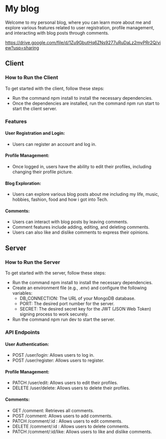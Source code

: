# My blog

Welcome to my personal blog, where you can learn more about me and explore various features related to user registration, profile management, and interacting with blog posts through comments.

https://drive.google.com/file/d/1Zu9GbutHq6ZNs9277uRuDaLz2myPRr2Q/view?usp=sharing

## Client

### How to Run the Client 

To get started with the client, follow these steps:

- Run the command npm install to install the necessary dependencies.
- Once the dependencies are installed, run the command npm run start to start the client server.

### Features 

#### User Registration and Login:
- Users can register an account and log in.
####  Profile Management:
- Once logged in, users have the ability to edit their profiles, including changing their profile picture.
#### Blog Exploration:
- Users can explore various blog posts about me including my life, music, hobbies, fashion, food and how i got into Tech.
#### Comments:
- Users can interact with blog posts by leaving comments.
- Comment features include adding, editing, and deleting comments.
- Users can also like and dislike comments to express their opinions.


## Server

### How to Run the Server

To get started with the server, follow these steps:

- Run the command npm install to install the necessary dependencies.
- Create an environment file (e.g., .env) and configure the following variables:
     - DB_CONNECTION: The URL of your MongoDB database.
     - PORT: The desired port number for the server.
     - SECRET: The desired secret key for the JWT (JSON Web Token) signing process to work securely.
- Run the command npm run dev to start the server.

### API Endpoints 

#### User Authentication:
- POST /user/login: Allows users to log in.
- POST /user/register: Allows users to register.
####  Profile Management:
- PATCH /user/edit: Allows users to edit their profiles.
- DELETE /user/delete: Allows users to delete their profiles.
####  Comments:
- GET /comment: Retrieves all comments.
- POST /comment: Allows users to add comments.
- PATCH /comment/:id : Allows users to edit comments.
- DELETE /comment/:id : Allows users to delete comments.
- PATCH /comment/:id/like: Allows users to like and dislike comments.

